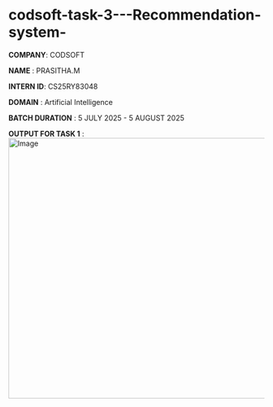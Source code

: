 # codsoft-task-3---Recommendation-system-

**COMPANY**: CODSOFT

**NAME** : PRASITHA.M

**INTERN ID**: CS25RY83048

**DOMAIN** : Artificial Intelligence 

**BATCH DURATION** : 5 JULY 2025 - 5 AUGUST 2025

**OUTPUT FOR TASK 1** :
<img width="685" height="512" alt="Image" src="https://github.com/user-attachments/assets/6fad2bce-2eba-454e-99a7-1283423dc32b" />
